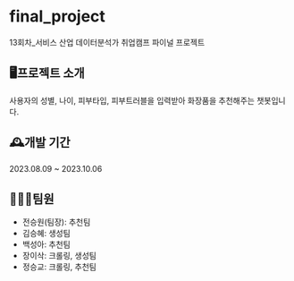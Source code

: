 # final_project
13회차_서비스 산업 데이터분석가 취업캠프 파이널 프로젝트


## 🖥️프로젝트 소개
사용자의 성별, 나이, 피부타입, 피부트러블을 입력받아 화장품을 추천해주는 챗봇입니다.


## 🕰️개발 기간
2023.08.09 ~ 2023.10.06


## 🧑‍🤝‍🧑팀원
- 전승원(팀장): 추천팀
- 김승혜: 생성팀
- 백성아: 추천팀
- 장이삭: 크롤링, 생성팀
- 정승교: 크롤링, 추천팀
